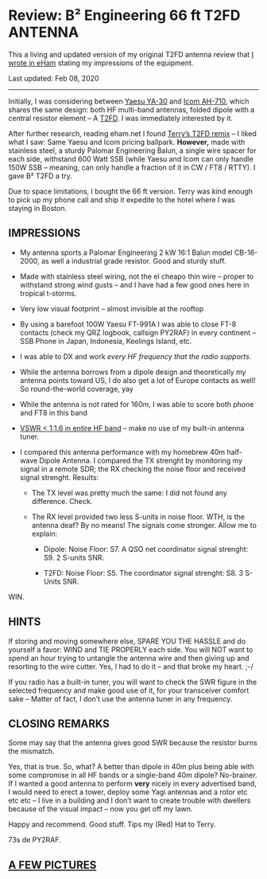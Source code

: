 # Review: B² Engineering 66 ft T2FD ANTENNA

This a living and updated version of my original T2FD antenna review that [I wrote in eHam](https://www.eham.net/reviews/view-product?id=12025) stating my impressions of the equipment.

Last updated: Feb 08, 2020

* * *

Initially, I was considering between [Yaesu YA-30](https://www.dxengineering.com/parts/ysu-ya-30) and [Icom AH-710](https://www.dxengineering.com/parts/ico-ah-710), which shares the same design: both HF multi-band antennas, folded dipole with a central resistor element – A [T2FD](https://en.wikipedia.org/wiki/T2FD_antenna). I was immediately interested by it.

After further research, reading eham.net I found [Terry’s T2FD remix](http://www.b-squareengineering.com/TerminatedFoldedDipole.htm) – I liked what I saw: Same Yaesu and Icom pricing ballpark. **However,** made with stainless steel, a sturdy Palomar Engineering Balun, a single wire spacer for each side, withstand 600 Watt SSB (while Yaesu and Icom can only handle 150W SSB – meaning, can only handle a fraction of it in CW / FT8 / RTTY). I gave B² T2FD a try.

Due to space limitations, I bought the 66 ft version. Terry was kind enough to pick up my phone call and ship it expedite to the hotel where I was staying in Boston.

## IMPRESSIONS

*   My antenna sports a Palomar Engineering 2 kW 16:1 Balun model CB-16-2000, as well a industrial grade resistor. Good and sturdy stuff.

*   Made with stainless steel wiring, not the el cheapo thin wire – proper to withstand strong wind gusts – and I have had a few good ones here in tropical t-storms.

*   Very low visual footprint – almost invisible at the rooftop

*   By using a barefoot 100W Yaesu FT-991A I was able to close FT-8 contacts (check my QRZ logbook, callsign PY2RAF) in every continent – SSB Phone in Japan, Indonesia, Keelings Island, etc.

*   I was able to DX and work _every_ _HF_ _frequency that the radio supports_.

*   While the antenna borrows from a dipole design and theoretically my antenna points toward US, I do also get a lot of Europe contacts as well! So round-the-world coverage, yay

*   While the antenna is not rated for 160m, I was able to score both phone and FT8 in this band

*   [VSWR < 1:1.6 in entire HF band](/q/VSWR-HF-1-8-60-MHz-T2FD.png) – make no use of my built-in antenna tuner.

*   I compared this antenna performance with my homebrew 40m half-wave Dipole Antenna. I compared the TX strenght by monitoring my signal in a remote SDR; the RX checking the noise floor and received signal strenght. Results:

    *   The TX level was pretty much the same: I did not found any difference. Check.

    *   The RX level provided two less S-units in noise floor. WTH, is the antenna deaf? By no means! The signals come stronger. Allow me to explain:

        *   Dipole: Noise Floor: S7. A QSO net coordinator signal strenght: S9. 2 S-units SNR.

        *   T2FD: Noise Floor: S5. The coordinator signal strenght: S8. 3 S-Units SNR.

WIN.

## HINTS

If storing and moving somewhere else, SPARE YOU THE HASSLE and do yourself a favor: WIND and TIE PROPERLY each side. You will NOT want to spend an hour trying to untangle the antenna wire and then giving up and resorting to the wire cutter. Yes, I had to do it – and that broke my heart. ;-/

If you radio has a built-in tuner, you will want to check the SWR figure in the selected frequency and make good use of it, for your transceiver comfort sake – Matter of fact, I don’t use the antenna tuner in any frequency.

## CLOSING REMARKS

Some may say that the antenna gives good SWR because the resistor burns the mismatch.

Yes, that is true. So, what? A better than dipole in 40m plus being able with some compromise in all HF bands or a single-band 40m dipole? No-brainer. If I wanted a good antenna to perform **very** nicely in every advertised band, I would need to erect a tower, deploy some Yagi antennas and a rotor etc etc etc – I live in a building and I don’t want to create trouble with dwellers because of the visual impact – now you get off my lawn.

Happy and recommend. Good stuff. Tips my (Red) Hat to Terry.

73s de PY2RAF.

## [A FEW PICTURES](https://rf3.org:8443/q/imagens/t2fd/)
